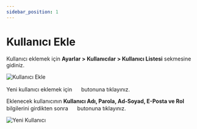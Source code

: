 ```yaml
---
sidebar_position: 1
---
```


# Kullanıcı Ekle

Kullanıcı eklemek için **Ayarlar > Kullanıcılar > Kullanıcı Listesi** sekmesine gidiniz. 

![Kullanıcı Ekle](/img/ayarlar/kullanici-listesi.png)

Yeni kullanıcı eklemek için <img src="/img/butonlar/ekle-buton.png" height="16"/> butonuna tıklayınız.

Eklenecek kullanıcının **Kullanıcı Adı, Parola, Ad-Soyad, E-Posta ve Rol** bilgilerini girdikten sonra <img src="/img/butonlar/kaydet-buton.png" height="16"/> butonuna tıklayınız.

![Yeni Kullanıcı](/img/ayarlar/yeni-kullanici.png) 









